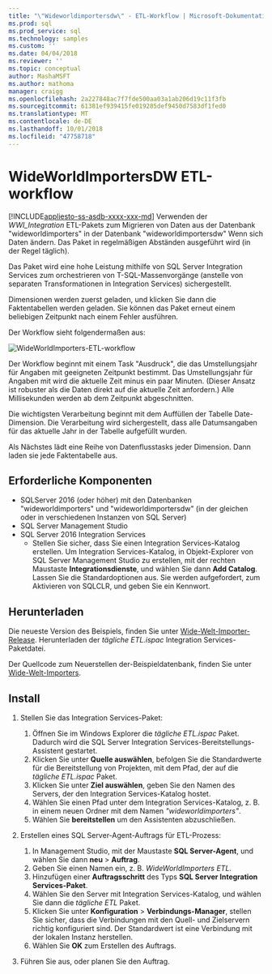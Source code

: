 ```yaml
---
title: "\"Wideworldimportersdw\" - ETL-Workflow | Microsoft-Dokumentation"
ms.prod: sql
ms.prod_service: sql
ms.technology: samples
ms.custom: ''
ms.date: 04/04/2018
ms.reviewer: ''
ms.topic: conceptual
author: MashaMSFT
ms.author: mathoma
manager: craigg
ms.openlocfilehash: 2a227848ac7f7fde500aa03a1ab206d19c11f3fb
ms.sourcegitcommit: 61381ef939415fe019285def9450d7583df1fed0
ms.translationtype: MT
ms.contentlocale: de-DE
ms.lasthandoff: 10/01/2018
ms.locfileid: "47758718"
---
```

# <a name="wideworldimportersdw-etl-workflow"></a>WideWorldImportersDW ETL-workflow
[!INCLUDE[appliesto-ss-asdb-xxxx-xxx-md](../includes/appliesto-ss-asdb-xxxx-xxx-md.md)]
Verwenden der *WWI_Integration* ETL-Pakets zum Migrieren von Daten aus der Datenbank "wideworldimporters" in der Datenbank "wideworldimportersdw" Wenn sich Daten ändern. Das Paket in regelmäßigen Abständen ausgeführt wird (in der Regel täglich).

Das Paket wird eine hohe Leistung mithilfe von SQL Server Integration Services zum orchestrieren von T-SQL-Massenvorgänge (anstelle von separaten Transformationen in Integration Services) sichergestellt.

Dimensionen werden zuerst geladen, und klicken Sie dann die Faktentabellen werden geladen. Sie können das Paket erneut einem beliebigen Zeitpunkt nach einem Fehler ausführen.

Der Workflow sieht folgendermaßen aus:

 ![WideWorldImporters-ETL-workflow](media/wide-world-importers/wideworldimporters-etl-workflow.png)

Der Workflow beginnt mit einem Task "Ausdruck", die das Umstellungsjahr für Angaben mit geeigneten Zeitpunkt bestimmt. Das Umstellungsjahr für Angaben mit wird die aktuelle Zeit minus ein paar Minuten. (Dieser Ansatz ist robuster als die Daten direkt auf die aktuelle Zeit anfordern.) Alle Millisekunden werden ab dem Zeitpunkt abgeschnitten.

Die wichtigsten Verarbeitung beginnt mit dem Auffüllen der Tabelle Date-Dimension. Die Verarbeitung wird sichergestellt, dass alle Datumsangaben für das aktuelle Jahr in der Tabelle aufgefüllt wurden.

Als Nächstes lädt eine Reihe von Datenflusstasks jeder Dimension. Dann laden sie jede Faktentabelle aus.

## <a name="prerequisites"></a>Erforderliche Komponenten

- SQLServer 2016 (oder höher) mit den Datenbanken "wideworldimporters" und "wideworldimportersdw" (in der gleichen oder in verschiedenen Instanzen von SQL Server)
- SQL Server Management Studio
- SQL Server 2016 Integration Services
  - Stellen Sie sicher, dass Sie einen Integration Services-Katalog erstellen. Um Integration Services-Katalog, in Objekt-Explorer von SQL Server Management Studio zu erstellen, mit der rechten Maustaste **Integrationsdienste**, und wählen Sie dann **Add Catalog**. Lassen Sie die Standardoptionen aus. Sie werden aufgefordert, zum Aktivieren von SQLCLR, und geben Sie ein Kennwort.


## <a name="download"></a>Herunterladen

Die neueste Version des Beispiels, finden Sie unter [Wide-Welt-Importer-Release](http://go.microsoft.com/fwlink/?LinkID=800630). Herunterladen der *tägliche ETL.ispac* Integration Services-Paketdatei.

Der Quellcode zum Neuerstellen der-Beispieldatenbank, finden Sie unter [Wide-Welt-Importers](https://github.com/Microsoft/sql-server-samples/tree/master/samples/databases/wide-world-importers/wwi-integration-etl).

## <a name="install"></a>Install

1. Stellen Sie das Integration Services-Paket:
   1. Öffnen Sie im Windows Explorer die *tägliche ETL.ispac* Paket. Dadurch wird die SQL Server Integration Services-Bereitstellungs-Assistent gestartet.
   2. Klicken Sie unter **Quelle auswählen**, befolgen Sie die Standardwerte für die Bereitstellung von Projekten, mit dem Pfad, der auf die *tägliche ETL.ispac* Paket.
   3. Klicken Sie unter **Ziel auswählen**, geben Sie den Namen des Servers, der den Integration Services-Katalog hostet.
   4. Wählen Sie einen Pfad unter dem Integration Services-Katalog, z. B. in einem neuen Ordner mit dem Namen *"wideworldimporters"*.
   5. Wählen Sie **bereitstellen** um den Assistenten abzuschließen.

2. Erstellen eines SQL Server-Agent-Auftrags für ETL-Prozess:
   1. In Management Studio, mit der Maustaste **SQL Server-Agent**, und wählen Sie dann **neu** > **Auftrag**.
   2. Geben Sie einen Namen ein, z. B. *WideWorldImporters ETL*.
   3. Hinzufügen einer **Auftragsschritt** des Typs **SQL Server Integration Services-Paket**.
   4. Wählen Sie den Server mit Integration Services-Katalog, und wählen Sie dann die *tägliche ETL* Paket.
   5. Klicken Sie unter **Konfiguration** > **Verbindungs-Manager**, stellen Sie sicher, dass die Verbindungen mit den Quell- und Zielservern richtig konfiguriert sind. Der Standardwert ist eine Verbindung mit der lokalen Instanz herstellen.
   6. Wählen Sie **OK** zum Erstellen des Auftrags.

3. Führen Sie aus, oder planen Sie den Auftrag.
